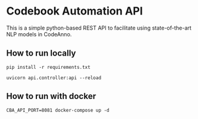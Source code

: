# Codebook Automation API

This is a simple python-based REST API to facilitate using state-of-the-art NLP models in CodeAnno.

## How to run locally

```
pip install -r requirements.txt

uvicorn api.controller:api --reload
```


## How to run with docker

```
CBA_API_PORT=8081 docker-compose up -d
```